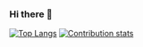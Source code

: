 ### Hi there 👋

<!--
**chibbi/chibbi** is a ✨ _special_ ✨ repository because its `README.md` (this file) appears on your GitHub profile.
Here are some ideas to get you started:
- 🔭 I’m currently working on ...
- 🌱 I’m currently learning ...
- 👯 I’m looking to collaborate on ...
- 🤔 I’m looking for help with ...
- 💬 Ask me about ...
- 📫 How to reach me: ...
- 😄 Pronouns: ...
- ⚡ Fun fact: ...
-->

[![Top Langs](https://github-readme-stats.vercel.app/api/top-langs/?username=chibbi&show_icons=true&theme=radical)](https://github.com/anuraghazra/github-readme-stats)
[![Contribution stats](https://github-readme-stats.vercel.app/api?username=chibbi&show_icons=true&theme=radical&hide=stars)](https://github.com/anuraghazra/github-readme-stats)
